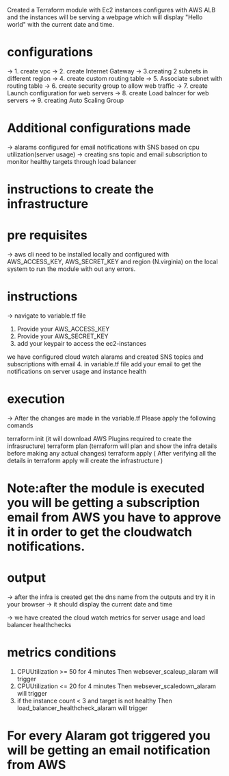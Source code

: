 Created a Terraform module with Ec2 instances configures with AWS ALB and the instances will be serving a webpage which will display "Hello world" with the current date and time.

# configurations
-> 1. create vpc
-> 2. create Internet Gateway
-> 3.creating 2 subnets in different region
-> 4. create custom routing table
-> 5. Associate subnet with routing table
-> 6. create security group to allow web traffic
-> 7. create Launch configuration for web servers
-> 8. create Load balncer for web servers
-> 9. creating Auto Scaling Group

# Additional configurations made
-> alarams configured for email notifications with SNS based on cpu utilization(server usage)
-> creating sns topic and email subscription to monitor healthy targets through load balancer

# instructions to create the infrastructure
  
  # pre requisites
  -> aws cli need to  be installed locally and configured with AWS_ACCESS_KEY, AWS_SECRET_KEY and region (N.virginia) on the local system to run the module with out any errors.

# instructions
-> navigate to variable.tf file 
   1. Provide your AWS_ACCESS_KEY
   2. Provide your AWS_SECRET_KEY
   3. add your keypair to access the ec2-instances

we have configured cloud watch alarams and created SNS topics and subscriptions with email
   4. in variable.tf file add your email to get the notifications on server usage and instance health 

# execution
-> After the changes are made in the variable.tf  Please apply the following comands

terraform init    (it will download AWS Plugins required to create the infrasructure)
terraform plan    (terraform will plan and show the infra details before making any actual changes)
terraform apply   ( After verifying all the details in terraform apply will create the infrastructure )

# Note:after the module is executed you will be getting a subscription email from AWS you have to approve it in order  to get the cloudwatch notifications.

# output
-> after the infra is created get the dns name from the outputs and try it in your browser
   -> it should display the current date and time
   
-> we have created the cloud watch metrics for server usage and load balancer healthchecks
  
  # metrics conditions
  1. CPUUtilization >= 50 for 4 minutes   Then   websever_scaleup_alaram will trigger 
  2. CPUUtilization <= 20 for 4 minutes   Then   websever_scaledown_alaram will trigger
  3. if the instance count < 3 and target is not healthy Then load_balancer_healthcheck_alaram will trigger

# For every Alaram got triggered you will be getting an email notification from AWS
